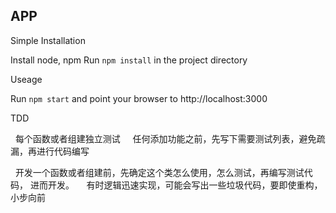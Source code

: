 
## APP ##

Simple Installation

  Install node, npm
  Run `npm install` in the project directory
  
Useage

  Run `npm start` and point your browser to http://localhost:3000

TDD
  
   每个函数或者组建独立测试
  
   任何添加功能之前，先写下需要测试列表，避免疏漏，再进行代码编写
  
   开发一个函数或者组建前，先确定这个类怎么使用，怎么测试，再编写测试代码， 进而开发。
  
   有时逻辑迅速实现，可能会写出一些垃圾代码，要即使重构，小步向前
